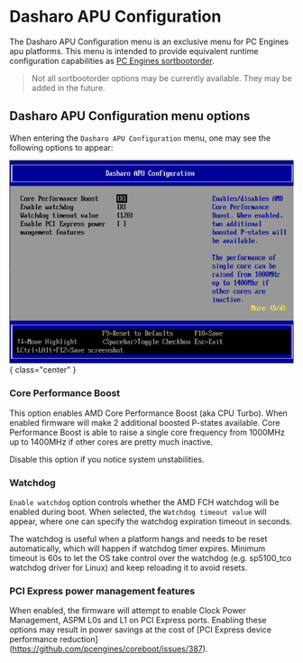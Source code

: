 # Dasharo APU Configuration

The Dasharo APU Configuration menu is an exclusive menu for PC Engines apu
platforms. This menu is intended to provide equivalent runtime configuration
capabilities as [PC Engines sortbootorder](https://github.com/pcengines/sortbootorder).

> Not all sortbootorder options may be currently available. They may be added
> in the future.

## Dasharo APU Configuration menu options

When entering the `Dasharo APU Configuration` menu, one may see the
following options to appear:

![](/images/menus/apu_config.jpeg){ class="center" }

### Core Performance Boost

This option enables AMD Core Performance Boost (aka CPU Turbo). When enabled
firmware will make 2 additional boosted P-states available. Core Performance
Boost is able to raise a single core frequency from 1000MHz up to 1400MHz if
other cores are pretty much inactive.

Disable this option if you notice system unstabilities.

### Watchdog

`Enable watchdog` option controls whether the AMD FCH watchdog will be enabled
during boot. When selected, the `Watchdog timeout value` will appear, where
one can specify the watchdog expiration timeout in seconds.

The watchdog is useful when a platform hangs and needs to be reset
automatically, which will happen if watchdog timer expires. Minimum timeout is
60s to let the OS take control over the watchdog (e.g. sp5100_tco watchdog
driver for Linux) and keep reloading it to avoid resets.

### PCI Express power management features

When enabled, the firmware will attempt to enable Clock Power Management, ASPM
L0s and L1 on PCI Express ports. Enabling these options may result in
power savings at the cost of [PCI Express device performance reduction]
(https://github.com/pcengines/coreboot/issues/387).

